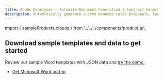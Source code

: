 ```yaml
---
title: Adobe Developer — Automate Document Generation | Contract Generation | Adobe
description: Automatically generate custom branded sales proposals, legal contracts, and invoices from Word templates and your dynamic data. Learn more today.
---
```



import { sampleProducts,clouds } from '../../../components/product.js';

<TitleBlock slots="heading, text" theme="lightest" className="titleBlock-align-left pt-grid-title-padding-bottom link linking" id="sample-blade"/>

## Download sample templates and data to get started

Review our sample Word templates with JSON data and [try the demo.](https://adobe.com/go/dcdocgen_api_demo)

<TextBlock slots="buttons" width="100%" theme="lightest"  isCentered className="padding-zero ms-word-add-in-title"  />

 - [Get Microsoft Word add-in](/document-services/docs/overview/document-generation-api/wordaddin/)

<ProductCardGrid clouds={clouds} products={sampleProducts} showName={true} showDescription={false} interaction={false} buttonName="Download" showBorder={false} imgHeight="1300" imgWidth="1500" isCentered={true} theme="lightest" className="padding-bottom-zero productCardGrid" containerWidth="950px"/>